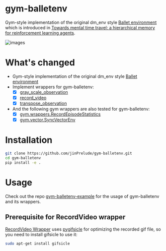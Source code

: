# gym-balletenv
Gym-style implementation of the original dm_env style [Ballet environment](https://github.com/deepmind/deepmind-research/tree/master/hierarchical_transformer_memory) which is introduced in [Towards mental time travel: a hierarchical memory for reinforcement learning agents](https://arxiv.org/abs/2105.14039).

![images](https://user-images.githubusercontent.com/16518993/215299001-faeb4aa1-8665-4772-a2a8-6139615a5a25.gif)

# What's changed
- Gym-style implementation of the original dm_env style [Ballet environment](https://github.com/deepmind/deepmind-research/tree/master/hierarchical_transformer_memory)
- Implement wrappers for gym-balletenv:
    - [x] [gray_scale_observation](https://github.com/jinPrelude/gym-balletenv/blob/master/gym_balletenv/wrappers/gray_scale_observation.py)
    - [x] [record_video](https://github.com/jinPrelude/gym-balletenv/blob/master/gym_balletenv/wrappers/record_video.py)
    - [x] [transpose_observation](https://github.com/jinPrelude/gym-balletenv/blob/master/gym_balletenv/wrappers/transpose_observation.py)
- And the following gym wrappers are also tested for gym-balletenv:
    - [x] [gym.wrappers.RecordEpisodeStatistics](https://github.com/openai/gym/blob/master/gym/wrappers/record_episode_statistics.py)
    - [x] [gym.vector.SyncVectorEnv](https://github.com/openai/gym/blob/master/gym/vector/sync_vector_env.py)

# Installation
```bash
git clone https://github.com/jinPrelude/gym-balletenv.git
cd gym-balletenv
pip install -e .
```
# Usage
Check out the repo [gym-balletenv-example](https://github.com/jinPrelude/gym-balletenv-example) for the usage of gym-balletenv and its wrappers.

## Prerequisite for RecordVideo wrapper
[RecordVideo Wrapper](https://github.com/jinPrelude/gym-balletenv/blob/master/gym_balletenv/wrappers/record_video.py) uses [pygifsicle](https://github.com/LucaCappelletti94/pygifsicle) for optimizing the recorded gif file, so you need to install gifsicle to use it:
```bash
sudo apt-get install gifsicle
```
